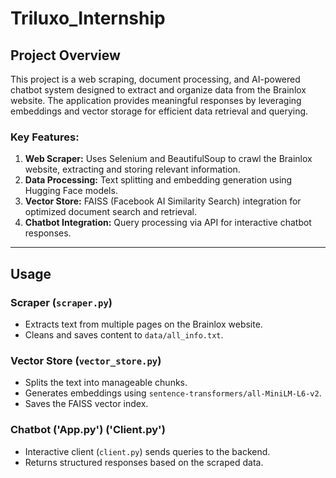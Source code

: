 # Triluxo_Internship

## Project Overview
This project is a web scraping, document processing, and AI-powered chatbot system designed to extract and organize data from the Brainlox website. The application provides meaningful responses by leveraging embeddings and vector storage for efficient data retrieval and querying.

### Key Features:
1. **Web Scraper:** Uses Selenium and BeautifulSoup to crawl the Brainlox website, extracting and storing relevant information.
2. **Data Processing:** Text splitting and embedding generation using Hugging Face models.
3. **Vector Store:** FAISS (Facebook AI Similarity Search) integration for optimized document search and retrieval.
4. **Chatbot Integration:** Query processing via API for interactive chatbot responses.

---

## Usage
### Scraper (`scraper.py`)
- Extracts text from multiple pages on the Brainlox website.
- Cleans and saves content to `data/all_info.txt`.

### Vector Store (`vector_store.py`)
- Splits the text into manageable chunks.
- Generates embeddings using `sentence-transformers/all-MiniLM-L6-v2`.
- Saves the FAISS vector index.

### Chatbot ('App.py') ('Client.py')
- Interactive client (`client.py`) sends queries to the backend.
- Returns structured responses based on the scraped data.


